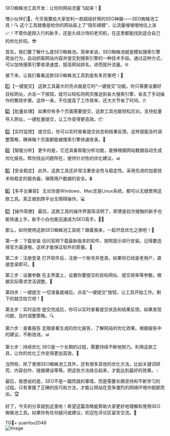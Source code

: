 SEO蜘蛛池工具开发：让你的网站流量飞起来！🚀

嘿小伙伴们👋，今天我要给大家安利一款超级好用的SEO神器——SEO蜘蛛池工具！🔍 这个工具就像是给你的网站装上了“隐形翅膀”，让流量嗖嗖嗖地往上涨📈！不管你是刚入行的新手，还是久经沙场的老司机，在这里都能找到适合自己的优化妙招。😎

首先，我们要了解什么是SEO蜘蛛池。简单来说，SEO蜘蛛池就是模拟搜索引擎爬虫行为，自动抓取网站内容并提交到搜索引擎的一种技术手段。通过这种方式，可以加快搜索引擎收录速度，提高网站排名，进而提升流量。🌐

接下来，让我们看看这款SEO蜘蛛池工具到底有多厉害吧！🌟

1️⃣【一键提交】
这款工具最大的亮点就是它的“一键提交”功能。你只需要设置好目标网址，点击一下按钮，就可以轻松将网页推送到各大搜索引擎，省去了手动操作的繁琐步骤。这样一来，不仅提高了工作效率，还大大节省了时间。⏰

2️⃣【批量处理】
如果你有多个页面需要提交，这款工具也能轻松应对。支持批量导入网址，一键批量提交，让工作变得更高效。📦

3️⃣【实时监控】
提交后，你可以实时查看提交状态和结果反馈。这样就能及时调整策略，确保每个页面都能被搜索引擎快速收录。👀

4️⃣【智能分析】
更牛的是，它还具备智能分析功能，能够根据网站数据自动生成优化报告。帮你找出问题所在，提供针对性的优化建议。📊

5️⃣【安全稳定】
此外，这款工具还非常注重安全性与稳定性。采用先进的加密技术和稳定的服务器，保障用户数据的安全。🔒

6️⃣【多平台兼容】
无论你是Windows、Mac还是Linux系统，都可以无缝使用这款工具。真正做到跨平台无障碍操作。💻

7️⃣【操作简便】
最后，这款工具的操作界面简洁明了，即使是初次接触的新手也能快速上手。新手小白也能迅速成为SEO高手。👩‍💻

那么，如何使用这款SEO蜘蛛池工具呢？跟着我来，一起开启优化之旅吧！🚗

第一步：下载安装
访问官网下载最新版本的软件，按照提示进行安装。记得要选择官方渠道哦，这样才能保证软件的质量。💾

第二步：注册登录
打开软件后，注册一个账号并登录。如果你已经是老用户，直接登录即可。📝

第三步：设置参数
在主界面上，设置你要提交的目标网址、提交频率等参数。根据实际需求灵活调整。🎯

第四步：一键提交
一切准备就绪后，点击“一键提交”按钮，让工具开始工作。剩下的就交给它吧！🚀

第五步：实时监控
提交完成后，你可以实时查看提交状态和结果反馈。如果发现问题，及时调整策略。🔍

第六步：查看报告
定期查看生成的优化报告，了解网站的优化效果。根据报告中的建议，不断改进。📊

第七步：持续优化
SEO是一个长期的过程，需要持续不断地努力。利用这款工具，让你的优化工作变得更加高效。🌱

当然啦，除了使用SEO蜘蛛池工具外，还有很多其他的优化方法。比如关键词研究、内容创作、链接建设等等。把这些方法结合起来，才能达到最好的效果。💡

最后，我想说的是，SEO不是一蹴而就的事情，而是需要长期坚持和不断学习的过程。只有掌握了正确的技巧和方法，才能让网站在竞争激烈的网络环境中脱颖而出。🏆

好了，今天的分享就到这里啦！希望这篇攻略能帮助大家更好地理解和使用SEO蜘蛛池工具。如果你有任何疑问或建议，欢迎在评论区留言交流。💬

TG💪+ yuantou2048  
![Image](https://github.com/user-attachments/assets/42a5a4a5-fea9-4a1d-8aa0-73e57e430cca)